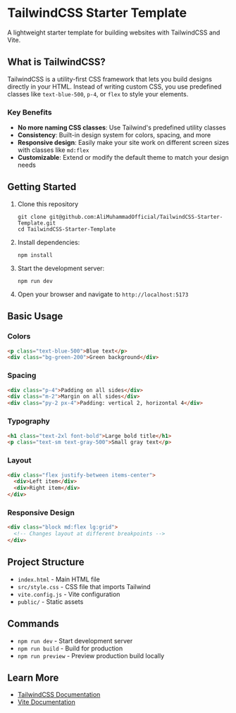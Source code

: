 # TailwindCSS Starter Template

A lightweight starter template for building websites with TailwindCSS and Vite.

## What is TailwindCSS?

TailwindCSS is a utility-first CSS framework that lets you build designs directly in your HTML. Instead of writing custom CSS, you use predefined classes like `text-blue-500`, `p-4`, or `flex` to style your elements.

### Key Benefits

- **No more naming CSS classes**: Use Tailwind's predefined utility classes
- **Consistency**: Built-in design system for colors, spacing, and more
- **Responsive design**: Easily make your site work on different screen sizes with classes like `md:flex`
- **Customizable**: Extend or modify the default theme to match your design needs

## Getting Started

1. Clone this repository
   ```
   git clone git@github.com:AliMuhammadOfficial/TailwindCSS-Starter-Template.git
   cd TailwindCSS-Starter-Template
   ```
2. Install dependencies:
   ```
   npm install
   ```
3. Start the development server:
   ```
   npm run dev
   ```
4. Open your browser and navigate to `http://localhost:5173`

## Basic Usage

### Colors
```html
<p class="text-blue-500">Blue text</p>
<div class="bg-green-200">Green background</div>
```

### Spacing
```html
<div class="p-4">Padding on all sides</div>
<div class="m-2">Margin on all sides</div>
<div class="py-2 px-4">Padding: vertical 2, horizontal 4</div>
```

### Typography
```html
<h1 class="text-2xl font-bold">Large bold title</h1>
<p class="text-sm text-gray-500">Small gray text</p>
```

### Layout
```html
<div class="flex justify-between items-center">
  <div>Left item</div>
  <div>Right item</div>
</div>
```

### Responsive Design
```html
<div class="block md:flex lg:grid">
  <!-- Changes layout at different breakpoints -->
</div>
```

## Project Structure

- `index.html` - Main HTML file
- `src/style.css` - CSS file that imports Tailwind
- `vite.config.js` - Vite configuration
- `public/` - Static assets

## Commands

- `npm run dev` - Start development server
- `npm run build` - Build for production
- `npm run preview` - Preview production build locally

## Learn More

- [TailwindCSS Documentation](https://tailwindcss.com/docs)
- [Vite Documentation](https://vitejs.dev/guide/)